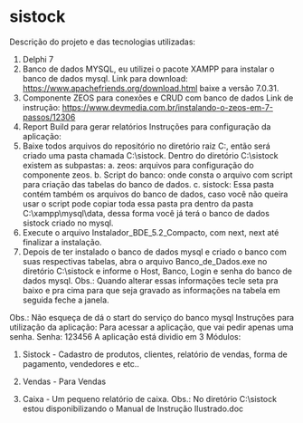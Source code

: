 # sistock
Descrição do projeto e das tecnologias utilizadas:
1.	Delphi 7
2.	Banco de dados MYSQL, eu utilizei o pacote XAMPP para instalar o banco de dados mysql. 
Link para download: https://www.apachefriends.org/download.html baixe a versão 7.0.31.
3.	Componente ZEOS para conexões e CRUD com banco de dados 
Link de instrução: https://www.devmedia.com.br/instalando-o-zeos-em-7-passos/12306
4.	Report Build para gerar relatórios
Instruções para configuração da aplicação:
1.	Baixe todos arquivos do repositório no diretório raiz C:, então será criado uma pasta chamada C:\sistock. Dentro do diretório C:\sistock existem as subpastas: a. zeos: arquivos para configuração do componente zeos. b. Script do banco: onde consta o arquivo com script para criação das tabelas do banco de dados. c. sistock: Essa pasta contém também os arquivos do banco de dados, caso você não queira usar o script pode copiar toda essa pasta pra dentro da pasta C:\xampp\mysql\data, dessa forma você já terá o banco de dados sistock criado no mysql.
2.	Execute o arquivo Instalador_BDE_5.2_Compacto, com next, next até finalizar a instalação.
3.	Depois de ter instalado o banco de dados mysql e criado o banco com suas respectivas tabelas, abra o arquivo Banco_de_Dados.exe no diretório C:\sistock e informe o Host, Banco, Login e senha do banco de dados mysql. Obs.: Quando alterar essas informações tecle seta pra baixo e pra cima para que seja gravado as informações na tabela em seguida feche a janela.
 
Obs.: Não esqueça de dá o start do serviço do banco mysql
Instruções para utilização da aplicação: Para acessar a aplicação, que vai pedir apenas uma senha. Senha: 123456
A aplicação está dividio em 3 Módulos:
 
1.	Sistock - Cadastro de produtos, clientes, relatório de vendas, forma de pagamento, vendedores e etc..
 
2.	Vendas - Para Vendas
3.	Caixa - Um pequeno relatório de caixa.
Obs.: No diretório C:\sistock estou disponibilizando o Manual de Instrução Ilustrado.doc

 

